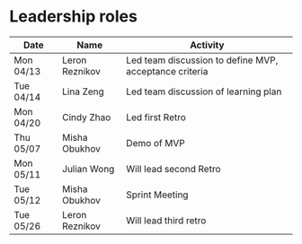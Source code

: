 # Leadership roles

| Date      | Name           | Activity                                               |
| --------- | -------------- | ------------------------------------------------------ |
| Mon 04/13 | Leron Reznikov | Led team discussion to define MVP, acceptance criteria |
| Tue 04/14 | Lina Zeng      | Led team discussion of learning plan                   |
| Mon 04/20 | Cindy Zhao     | Led first Retro                                        |
| Thu 05/07 | Misha Obukhov  | Demo of MVP                                            |
| Mon 05/11 | Julian Wong    | Will lead second Retro                                 |
| Tue 05/12 | Misha Obukhov  | Sprint Meeting                                         |
| Tue 05/26 | Leron Reznikov | Will lead third retro                                  |
